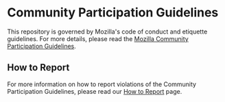 
<!--
  Atlice 2019 Hackathon
  Group Name: Hackerman
  Akash Jauhar
  Azeem Paracha
-->


# Community Participation Guidelines

This repository is governed by Mozilla's code of conduct and etiquette guidelines. 
For more details, please read the
[Mozilla Community Participation Guidelines](https://www.mozilla.org/about/governance/policies/participation/). 

## How to Report
For more information on how to report violations of the Community Participation Guidelines, please read our [How to Report](https://www.mozilla.org/about/governance/policies/participation/reporting/) page.

<!--
## Project Specific Etiquette

In some cases, there will be additional project etiquette i.e.: (https://bugzilla.mozilla.org/page.cgi?id=etiquette.html).
Please update for your project.
-->

